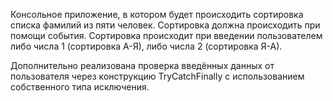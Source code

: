 Консольное приложение, в котором будет происходить сортировка списка фамилий из пяти человек. Сортировка должна происходить при помощи события. Сортировка происходит при введении пользователем либо числа 1 (сортировка А-Я), либо числа 2 (сортировка Я-А).

Дополнительно реализована проверка введённых данных от пользователя через конструкцию TryCatchFinally с использованием собственного типа исключения.
